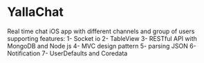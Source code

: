 # YallaChat
Real time chat iOS app with different channels and group of users supporting features:
1- Socket io 
2- TableView
3- RESTful API with MongoDB and Node js
4- MVC design pattern
5- parsing JSON
6- Notification
7- UserDefaults and Coredata
